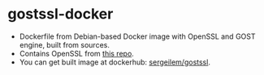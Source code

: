 # gostssl-docker

* Dockerfile from Debian-based Docker image with OpenSSL and GOST engine, built from sources.
* Contains OpenSSL from [this repo](https://github.com/sergeilem/openssl-docker).
* You can get built image at dockerhub: [sergeilem/gostssl](https://hub.docker.com/repository/docker/sergeilem/gostssl).
